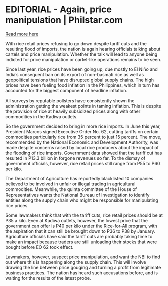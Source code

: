 # EDITORIAL - Again, price manipulation | Philstar.com

[Read more here](https://www.philstar.com/opinion/2024/12/12/2406705/editorial-again-price-manipulation)

With rice retail prices refusing to go down despite tariff cuts and the resulting flood of imports, the nation is again hearing officials talking about cartels and price manipulation. Whether the talk will lead to anyone being indicted for price manipulation or cartel-like operations remains to be seen.

Since last year, rice prices have been going up, due mostly to El Niño and India’s consequent ban on its export of non-basmati rice as well as geopolitical tensions that have disrupted global supply chains. The high prices have been fueling food inflation in the Philippines, which in turn has accounted for the biggest component of headline inflation.

All surveys by reputable pollsters have consistently shown the administration getting the weakest points in taming inflation. This is despite the provision of rice at heavily subsidized prices along with other commodities in the Kadiwa outlets.

So the government decided to bring in more rice imports. In June this year, President Marcos signed Executive Order No. 62, cutting tariffs on certain commodities particularly rice from 35 percent to just 15 percent. The move, recommended by the National Economic and Development Authority, was made despite concerns raised by local rice producers about the impact of the flooding of rice imports. Government data showed that the tariff cut has resulted in P13.3 billion in forgone revenues so far. To the dismay of government officials, however, rice retail prices still range from P55 to P60 per kilo.

The Department of Agriculture has reportedly blacklisted 10 companies believed to be involved in unfair or illegal trading in agricultural commodities. Meanwhile, the quinta committee of the House of Representatives wants the National Bureau of Investigation to identify entities along the supply chain who might be responsible for manipulating rice prices.

Some lawmakers think that with the tariff cuts, rice retail prices should be at P35 a kilo. Even at Kadiwa outlets, however, the lowest price that the government can offer is P40 per kilo under the Rice-for-All program, with the aspiration that it can still be brought down to P36 to P38 by January. Agriculture officials have said the tariff cuts are probably taking time to make an impact because traders are still unloading their stocks that were bought before EO 62 took effect.

Lawmakers, however, suspect price manipulation, and want the NBI to find out where this is happening along the supply chain. This will involve drawing the line between price gouging and turning a profit from legitimate business practices. The nation has heard such accusations before, and is waiting for the results of the latest probe.